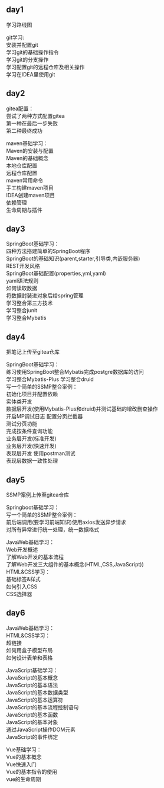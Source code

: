 ## day1
学习路线图

git学习:  
安装并配置git  
学习git的基础操作指令  
学习git的分支操作   
学习配置git的远程仓库及相关操作  
学习在IDEA里使用git

## day2
gitea配置：  
尝试了两种方式配置gitea   
第一种在最后一步失败  
第二种最终成功

maven基础学习：  
Maven的安装与配置  
Maven的基础概念  
本地仓库配置  
远程仓库配置  
maven常用命令  
手工构建maven项目  
IDEA创建maven项目  
依赖管理  
生命周期与插件  

## day3
SpringBoot基础学习：  
四种方法搭建简单的SpringBoot程序  
SpringBoot的基础知识(parent,starter,引导类,内嵌服务器)  
REST开发风格  
SpringBoot基础配置(properties,yml,yaml)  
yaml语法规则  
如何读取数据  
将数据封装进对象后给spring管理  
学习整合第三方技术  
学习整合junit  
学习整合Mybatis

## day4
把笔记上传至gitea仓库  

SpringBoot基础学习：  
练习使用SpringBoot整合Mybatis完成postgre数据库的访问  
学习整合Mybatis-Plus
学习整合druid  
写一个简单的SSMP整合案例：  
初始化项目并配置依赖  
实体类开发  
数据层开发(使用Mybatis-Plus和druid)并测试基础的增改删查操作  
开启MP调试日志  配置分页拦截器  
测试分页功能  
完成按条件查询功能  
业务层开发(标准开发)  
业务层开发(快速开发)  
表现层开发  使用postman测试  
表现层数据一致性处理

## day5
SSMP案例上传至gitea仓库  

Springboot基础学习：  
写一个简单的SSMP整合案例：  
前后端调用(要学习前端知识)使用axios发送异步请求  
对所有异常进行统一处理，统一数据格式    

JavaWeb基础学习：  
Web开发概述  
了解Web开发的基本流程  
了解Web开发三大组件的基本概念(HTML,CSS,JavaScript))  
HTML&CSS学习：   
基础标签&样式  
如何引入CSS  
CSS选择器  

## day6  
JavaWeb基础学习：  
HTML&CSS学习：   
超链接  
如何用盒子模型布局  
如何设计表单和表格  

JavaScript基础学习：  
JavaScript的基本概念    
JavaScript的基本语法    
JavaScript的基本数据类型    
JavaScript的基本运算符  
JavaScript的基本流程控制语句    
JavaScript的基本函数    
JavaScript的基本对象    
通过JavaScript操作DOM元素   
JavaScript的事件绑定    

Vue基础学习：   
Vue的基本概念   
Vue快速入门     
Vue的基本指令的使用     
vue的生命周期   











 







